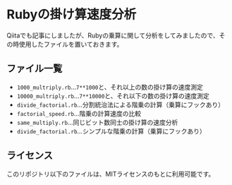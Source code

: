 # Rubyの掛け算速度分析

Qiitaでも記事にしましたが、Rubyの乗算に関して分析をしてみましたので、その時使用したファイルを置いておきます。

## ファイル一覧

* `1000_multriply.rb`…`7**1000`と、それ以上の数の掛け算の速度測定
* `10000_multriply.rb`…`7**10000`と、それ以下の数の掛け算の速度測定
* `divide_factorial.rb`…分割統治法による階乗の計算（乗算にフックあり）
* `factorial_speed.rb`…階乗の計算速度の比較
* `same_multiply.rb`…同じビット数同士の掛け算の速度分析
* `divide_factorial.rb`…シンプルな階乗の計算（乗算にフックあり）

## ライセンス

このリポジトリ以下のファイルは、MITライセンスのもとに利用可能です。
